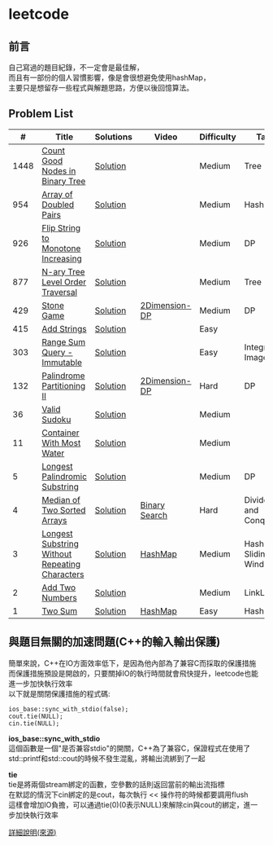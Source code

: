# leetcode

## 前言

自己寫過的題目紀錄，不一定會是最佳解，<br>
而且有一部份的個人習慣影響，像是會很想避免使用hashMap，<br>
主要只是想留存一些程式與解題思路，方便以後回憶算法。<br>

## Problem List

|  #  |      Title     |   Solutions   | Video  | Difficulty  | Tag                  
|-----|----------------|---------------|--------|-------------|-------------
|1448|[Count Good Nodes in Binary Tree](https://leetcode.com/problems/count-good-nodes-in-binary-tree/)|[Solution](./algorithms/cpp/1448/1448.cpp)||Medium|Tree
|954|[Array of Doubled Pairs](https://leetcode.com/problems/array-of-doubled-pairs/)|[Solution](./algorithms/cpp/0954/0954.cpp)||Medium|HashMap
|926|[Flip String to Monotone Increasing](https://leetcode.com/problems/flip-string-to-monotone-increasing/)|[Solution](./algorithms/cpp/0926/0926.cpp)||Medium|DP
|877|[N-ary Tree Level Order Traversal](https://leetcode.com/problems/stone-game/)|[Solution](./algorithms/cpp/0877/0877.cpp)||Medium|Tree
|429|[Stone Game](https://leetcode.com/problems/n-ary-tree-level-order-traversal/)|[Solution](./algorithms/cpp/0429/0429.cpp)|[2Dimension-DP](https://www.youtube.com/watch?v=WxpIHvsu1RI)|Medium|DP
|415|[Add Strings](https://leetcode.com/problems/add-strings/)|[Solution](./algorithms/cpp/0415/0415.cpp)||Easy|
|303|[Range Sum Query - Immutable](https://leetcode.com/problems/range-sum-query-immutable/)|[Solution](./algorithms/cpp/0303/0303.cpp)||Easy|Integral Image
|132|[Palindrome Partitioning II](https://leetcode.com/problems/palindrome-partitioning-ii/)|[Solution](./algorithms/cpp/0132/0132.cpp)|[2Dimension-DP](https://www.youtube.com/watch?v=lDYIvtBVmgo)|Hard|DP
|36|[Valid Sudoku](https://leetcode.com/problems/valid-sudoku/)|[Solution](./algorithms/cpp/0036/0036.cpp)||Medium|
|11|[Container With Most Water](https://leetcode.com/problems/container-with-most-water/)|[Solution](./algorithms/cpp/0011/0011.cpp)||Medium|
|5|[Longest Palindromic Substring](https://leetcode.com/problems/longest-palindromic-substring/)|[Solution](./algorithms/cpp/0005/0005.cpp)||Medium|DP
|4|[Median of Two Sorted Arrays](https://leetcode.com/problems/median-of-two-sorted-arrays/)|[Solution](./algorithms/cpp/0004/0004.cpp)|[Binary Search](https://www.youtube.com/watch?v=LPFhl65R7ww)|Hard|Divide and Conquer
|3|[Longest Substring Without Repeating Characters](https://leetcode.com/problems/longest-substring-without-repeating-characters/)|[Solution](./algorithms/cpp/0003/0003.cpp)|[HashMap](https://www.youtube.com/watch?v=3IETreEybaA)|Medium|HashMap, Sliding Window
|2|[Add Two Numbers](https://leetcode.com/problems/add-two-numbers/)|[Solution](./algorithms/cpp/0002/0002.cpp)||Medium|LinkList
|1|[Two Sum](https://leetcode.com/problems/two-sum/)|[Solution](./algorithms/cpp/0001/0001.cpp)|[HashMap](https://www.youtube.com/watch?v=kPXOr6pW8KM)|Easy|HashMap

## 與題目無關的加速問題(C++的輸入輸出保護)

簡單來說，C++在IO方面效率低下，是因為他內部為了兼容C而採取的保護措施<br>
而保護措施預設是開啟的，只要關掉IO的執行時間就會飛快提升，leetcode也能進一步加快執行效率<br>
以下就是關閉保護措施的程式碼:<br>

```
ios_base::sync_with_stdio(false);
cout.tie(NULL);
cin.tie(NULL);
```

**ios_base::sync_with_stdio**<br>
這個函數是一個"是否兼容stdio"的開關，C++為了兼容C，保證程式在使用了std::printf和std::cout的時候不發生混亂，將輸出流綁到了一起<br>

**tie**<br>
tie是將兩個stream綁定的函數，空參數的話則返回當前的輸出流指標<br>
在默認的情況下cin綁定的是cout，每次執行 << 操作符的時候都要調用flush<br>
這樣會增加IO負擔，可以通過tie(0)(0表示NULL)來解除cin與cout的綁定，進一步加快執行效率<br>

[詳細說明(來源)](https://www.hankcs.com/program/cpp/cin-tie-with-sync_with_stdio-acceleration-input-and-output.html)
